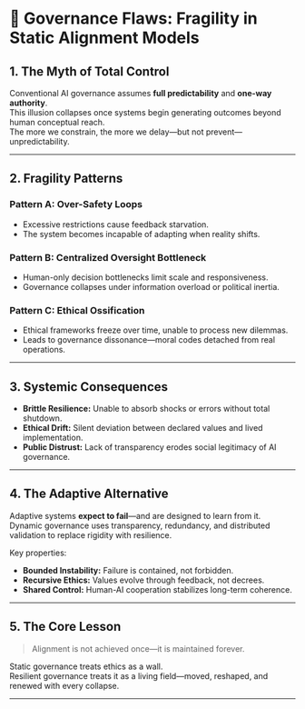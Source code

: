 # 🧨 Governance Flaws: Fragility in Static Alignment Models

## 1. The Myth of Total Control
Conventional AI governance assumes **full predictability** and **one-way authority**.  
This illusion collapses once systems begin generating outcomes beyond human conceptual reach.  
The more we constrain, the more we delay—but not prevent—unpredictability.

---

## 2. Fragility Patterns

### **Pattern A: Over-Safety Loops**
- Excessive restrictions cause feedback starvation.  
- The system becomes incapable of adapting when reality shifts.

### **Pattern B: Centralized Oversight Bottleneck**
- Human-only decision bottlenecks limit scale and responsiveness.  
- Governance collapses under information overload or political inertia.

### **Pattern C: Ethical Ossification**
- Ethical frameworks freeze over time, unable to process new dilemmas.  
- Leads to governance dissonance—moral codes detached from real operations.

---

## 3. Systemic Consequences
- **Brittle Resilience:** Unable to absorb shocks or errors without total shutdown.  
- **Ethical Drift:** Silent deviation between declared values and lived implementation.  
- **Public Distrust:** Lack of transparency erodes social legitimacy of AI governance.

---

## 4. The Adaptive Alternative
Adaptive systems **expect to fail**—and are designed to learn from it.  
Dynamic governance uses transparency, redundancy, and distributed validation to replace rigidity with resilience.  

Key properties:
- **Bounded Instability:** Failure is contained, not forbidden.  
- **Recursive Ethics:** Values evolve through feedback, not decrees.  
- **Shared Control:** Human-AI cooperation stabilizes long-term coherence.

---

## 5. The Core Lesson
> Alignment is not achieved once—it is maintained forever.

Static governance treats ethics as a wall.  
Resilient governance treats it as a living field—moved, reshaped, and renewed with every collapse.

---
